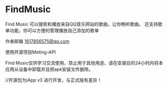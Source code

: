 # FindMusic
Find Music 可以搜索和播放来自QQ音乐网站的歌曲，让你畅听歌曲。 还支持歌单功能，你可以方便的管理播放自己添加的歌单

作者邮箱 1617856575@qq.com

使用开源项目Meting-API

Find Music仅供学习交流使用，禁止用于其他用途，请在安装后的24小时内将本应用从设备中卸载并且把apk安装文件删除。

//开源包为iApp v3 进行开发，与正式版有差异！
